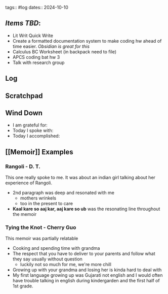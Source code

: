 tags:: #log 
dates:: 2024-10-10

## *Items TBD*:
- Lit Writ Quick Write
- Create a formatted documentation system to make coding hw ahead of time easier. *Obsidian is great for this*
- Calculus BC Worksheet (in backpack need to file)
- APCS coding bat hw 3
- Talk with research group
## Log
## Scratchpad
## Wind Down
- I am grateful for:
- Today I spoke with:
- Today I accomplished:

## [[Memoir]] Examples
### Rangoli - D. T.

This one really spoke to me. It was about an indian girl talking about her experience of Rangoli.

- 2nd paragraph was deep and resonated with me
	- mothers wrinkels
	- too in the present to care
- **Kaal kare so aaj kar, aaj kare so ub** was the resonating line throughout the memoir

### Tying the Knot - Cherry Guo

This memoir was partially relatable

- Cooking and spending time with grandma
- The respect that you have to deliver to your parents and follow what they say usually without question
	- luckily not so much for me, we're more chill
- Growing up with your grandma and losing her is kinda hard to deal with
- My first language growing up was Gujarati not english and I would often have trouble talking in english during kindergarden and the first half of 1st grade.
